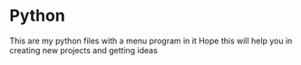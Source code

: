 # Python
This are my python files with a menu program in it
Hope this will help you in creating new projects and getting ideas
